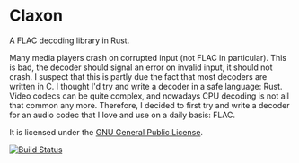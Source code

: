 Claxon
======

A FLAC decoding library in Rust.

Many media players crash on corrupted input (not FLAC in particular). This is
bad, the decoder should signal an error on invalid input, it should not crash.
I suspect that this is partly due the fact that most decoders are written in C.
I thought I'd try and write a decoder in a safe language: Rust. Video codecs
can be quite complex, and nowadays CPU decoding is not all that common any more.
Therefore, I decided to first try and write a decoder for an audio codec that I
love and use on a daily basis: FLAC.

It is licensed under the [GNU General Public License][gplv3].

[gplv3]: https://www.gnu.org/licenses/gpl.html

[![Build Status](https://travis-ci.org/ruud-v-a/claxon.svg?branch=master)](https://travis-ci.org/ruud-v-a/claxon)
